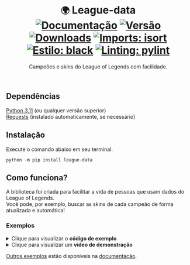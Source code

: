 <div align="center">

  # `🌍` League-data <br> [![Documentação](https://readthedocs.org/projects/league-data/badge/?version=latest)](https://league-data.readthedocs.io/en/latest/?badge=latest) [![Versão](https://img.shields.io/pypi/v/league-data?color=blue)](https://pypi.org/project/league-data/) [![Downloads](https://img.shields.io/pypi/dd/league-data?color=blue)](https://pypi.org/project/league-data/) [![Imports: isort](https://img.shields.io/badge/imports-isort-%231674b1?style=flat)](https://pycqa.github.io/isort/) [![Estilo: black](https://img.shields.io/badge/code%20style-black-000000.svg)](https://github.com/psf/black) [![Linting: pylint](https://img.shields.io/badge/linting-pylint-yellowgreen)](https://github.com/PyCQA/pylint)

  Campeões e skins do League of Legends com facilidade.

</div>
<br>

## Dependências
[Python 3.11](https://www.python.org/downloads/release/python-3112/) (ou qualquer versão superior) <br>
[Requests](https://requests.readthedocs.io/en/latest/) (instalado automaticamente, se necessário)

## Instalação
Execute o comando abaixo em seu terminal.

    python -m pip install league-data

## Como funciona?
A biblioteca foi criada para facilitar a vida de pessoas que usam dados do League of Legends. <br>
Você pode, por exemplo, buscar as skins de cada campeão de forma atualizada e automática!

### Exemplos
<details>
  <summary> Clique para visualizar o <b> código de exemplo </b> </summary>
  <br>

  ```python
  from league_data import League

  league = League()
  champion = league["zeri"]  # -> <league_data.models.Champion object at ...>
  skin = league["ocean song zeri"]  # -> <league_data.models.Skin object at ...>
  ```

</details>
<details>
  <summary> Clique para visualizar um <b> vídeo de demonstração </b> </summary>
  <br>

  https://user-images.githubusercontent.com/71716568/226250489-f9845f28-c870-4b34-b762-bae7e0a7ab19.mp4

</details>

[Outros exemplos](https://league-data.readthedocs.io/en/latest/#exemplos) estão disponíveis na [documentação](https://league-data.readthedocs.io/en/latest/).
